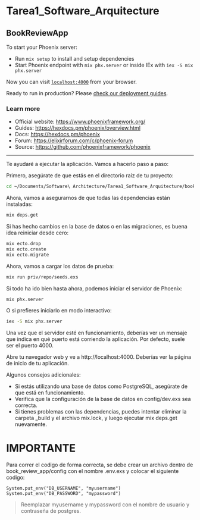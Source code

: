 # Tarea1_Software_Arquitecture

## BookReviewApp

To start your Phoenix server:

  * Run `mix setup` to install and setup dependencies
  * Start Phoenix endpoint with `mix phx.server` or inside IEx with `iex -S mix phx.server`

Now you can visit [`localhost:4000`](http://localhost:4000) from your browser.

Ready to run in production? Please [check our deployment guides](https://hexdocs.pm/phoenix/deployment.html).

### Learn more

  * Official website: https://www.phoenixframework.org/
  * Guides: https://hexdocs.pm/phoenix/overview.html
  * Docs: https://hexdocs.pm/phoenix
  * Forum: https://elixirforum.com/c/phoenix-forum
  * Source: https://github.com/phoenixframework/phoenix



---

Te ayudaré a ejecutar la aplicación. Vamos a hacerlo paso a paso:

Primero, asegúrate de que estás en el directorio raíz de tu proyecto:

```bash
cd ~/Documents/Software\ Architecture/Tarea1_Software_Arquitecture/book_review_app
```

Ahora, vamos a asegurarnos de que todas las dependencias están instaladas:

```bash
mix deps.get
```

Si has hecho cambios en la base de datos o en las migraciones, es buena idea reiniciar desde cero:

```bash
mix ecto.drop
mix ecto.create
mix ecto.migrate
```

Ahora, vamos a cargar los datos de prueba:

```bash
mix run priv/repo/seeds.exs
```

Si todo ha ido bien hasta ahora, podemos iniciar el servidor de Phoenix:

```bash
mix phx.server
```

O si prefieres iniciarlo en modo interactivo:

```bash
iex -S mix phx.server
```

Una vez que el servidor esté en funcionamiento, deberías ver un mensaje que indica en qué puerto está corriendo la aplicación. Por defecto, suele ser el puerto 4000.

Abre tu navegador web y ve a http://localhost:4000. Deberías ver la página de inicio de tu aplicación.

Algunos consejos adicionales:

- Si estás utilizando una base de datos como PostgreSQL, asegúrate de que está en funcionamiento.
- Verifica que la configuración de la base de datos en config/dev.exs sea correcta.
- Si tienes problemas con las dependencias, puedes intentar eliminar la carpeta _build y el archivo mix.lock, y luego ejecutar mix deps.get nuevamente.


# IMPORTANTE

Para correr el codigo de forma correcta, se debe crear un archivo dentro de book_review_app/config con el nombre .env.exs y colocar el siguiente codigo:


```
System.put_env("DB_USERNAME", "myusername")
System.put_env("DB_PASSWORD", "mypassword")
```
> Reemplazar myusername y mypassword con el nombre de usuario y contraseña de postgres.
